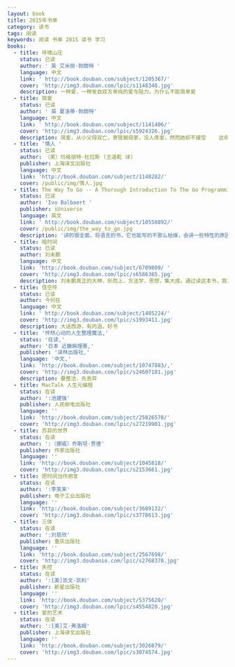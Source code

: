 ```yaml
---
layout: book
title: 2015年书单
category: 读书
tags: 阅读
keywords: 阅读 书单 2015 读书 学习
books:
  - title: 呼啸山庄
    status: 已读
    author: ' 英 艾米丽·勃朗特 '
    language: 中文
    link: ' http://book.douban.com/subject/1205367/'
    cover: 'http://img3.douban.com/lpic/s1148348.jpg'
    description: 一种爱，一种发自双方单纯的爱与阻力。为什么不能简单爱
  - title: 简爱
    status: 已读
    author: ' 英 夏洛蒂·勃朗特'
    language: 中文
    link: ' http://book.douban.com/subject/1141406/'
    cover: 'http://img3.douban.com/lpic/s5924326.jpg'
    description: 简爱，从小父母双亡，寄宿舅母家，没人疼爱，然而她却不接受    这命运的不公，以其自主的精神，赢得自己的幸福。使用了大量的心理描写，很好
  - title: '情人 '
    status: 已读
    author: 〔美〕玛格丽特·杜拉斯 (王道乾 译)
    publisher: 上海译文出版社
    language: 中文
    link: 'http://book.douban.com/subject/1148282/'
    cover: /public/img/情人.jpg
  - title: The Way To Go -- A Thorough Introduction To The Go Programming Language
    status: 已读
    author: 'Ivo Balbaert '
    publisher: iUniverse
    language: 英文
    link: ' http://book.douban.com/subject/10558892/'
    cover: /public/img/the_way_to_go.jpg
    description: '讲的很全面，将语言的书，它也能写的不那么枯燥，会讲一些特性的原因，为什么这样，这是很好的,入门首选'
  - title: 暗时间
    status: 已读
    author: 刘未鹏
    language: 中文
    link: 'http://book.douban.com/subject/6709809/ '
    cover: 'http://img3.douban.com/lpic/s6586365.jpg'
    description: 刘未鹏真正的大神，形而上，方法学，思想，集大成。通过读这本书，我才懂得什么是学习，怎样学习，曾经看到过但没读，现在读，相见很晚，如果你看到了，赶紧读吧！！！书中提到的书单也赶紧读吧！！追求技术，追求科学的你。
  - title: 悟空传
    status: 已读
    author: 今何在
    language: 中文
    link: ' http://book.douban.com/subject/1485224/'
    cover: 'http://img3.douban.com/lpic/s1993411.jpg'
    description: 大话西游，有内涵，好书
  - title: '怦然心动的人生整理魔法,'
    status: '在读,'
    author: '日本 近藤麻理惠,'
    publisher: '译林出版社,'
    language: '中文,'
    link: 'http://book.douban.com/subject/10747883/,'
    cover: 'http://img3.douban.com/lpic/s24607181.jpg'
    description: 要整洁，先丢弃
  - title: MacTalk 人生元编程
    status: 在读
    author: ':池建强'
    publisher: 人民邮电出版社
    language: ''
    link: 'http://book.douban.com/subject/25826578/'
    cover: 'http://img3.douban.com/lpic/s27219901.jpg'
  - title: 苏菲的世界
    status: 在读
    author: ':（挪威）乔斯坦·贾德'
    publisher: 作家出版社
    language: ''
    link: 'http://book.douban.com/subject/1045818/'
    cover: 'http://img3.douban.com/lpic/s2153661.jpg'
  - title: 把时间当作朋友
    status: 在读
    author: ':李笑来'
    publisher: 电子工业出版社
    language: ''
    link: 'http://book.douban.com/subject/3609132/'
    cover: 'http://img3.douban.com/lpic/s3778613.jpg'
  - title: 三体
    status: 在读
    author: ':刘慈欣'
    publisher: 重庆出版社
    language: ''
    link: 'http://book.douban.com/subject/2567698/'
    cover: 'http://img3.doubanio.com/lpic/s2768378.jpg'
  - title: 失控
    status: 在读
    author: ':[美]凯文·凯利'
    publisher: 新星出版社
    language: ''
    link: 'http://book.douban.com/subject/5375620/'
    cover: 'http://img3.douban.com/lpic/s4554820.jpg'
  - title: 爱的艺术
    status: 在读
    author: ':[美]艾·弗洛姆'
    publisher: 上海译文出版社
    language: ''
    link: 'http://book.douban.com/subject/3026879/'
    cover: 'http://img3.douban.com/lpic/s3074574.jpg'
---
```

